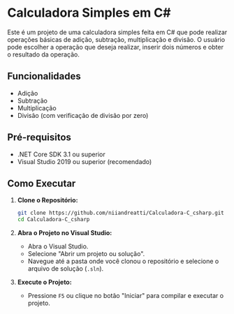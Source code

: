 # Calculadora Simples em C#

Este é um projeto de uma calculadora simples feita em C# que pode realizar operações básicas de adição, subtração, multiplicação e divisão. O usuário pode escolher a operação que deseja realizar, inserir dois números e obter o resultado da operação.

## Funcionalidades

- Adição
- Subtração
- Multiplicação
- Divisão (com verificação de divisão por zero)

## Pré-requisitos

- .NET Core SDK 3.1 ou superior
- Visual Studio 2019 ou superior (recomendado)

## Como Executar

1. **Clone o Repositório:**

    ```bash
    git clone https://github.com/niiandreatti/Calculadora-C_csharp.git
    cd Calculadora-C_csharp
    ```

2. **Abra o Projeto no Visual Studio:**
   - Abra o Visual Studio.
   - Selecione "Abrir um projeto ou solução".
   - Navegue até a pasta onde você clonou o repositório e selecione o arquivo de solução (`.sln`).

3. **Execute o Projeto:**
   - Pressione `F5` ou clique no botão "Iniciar" para compilar e executar o projeto.

